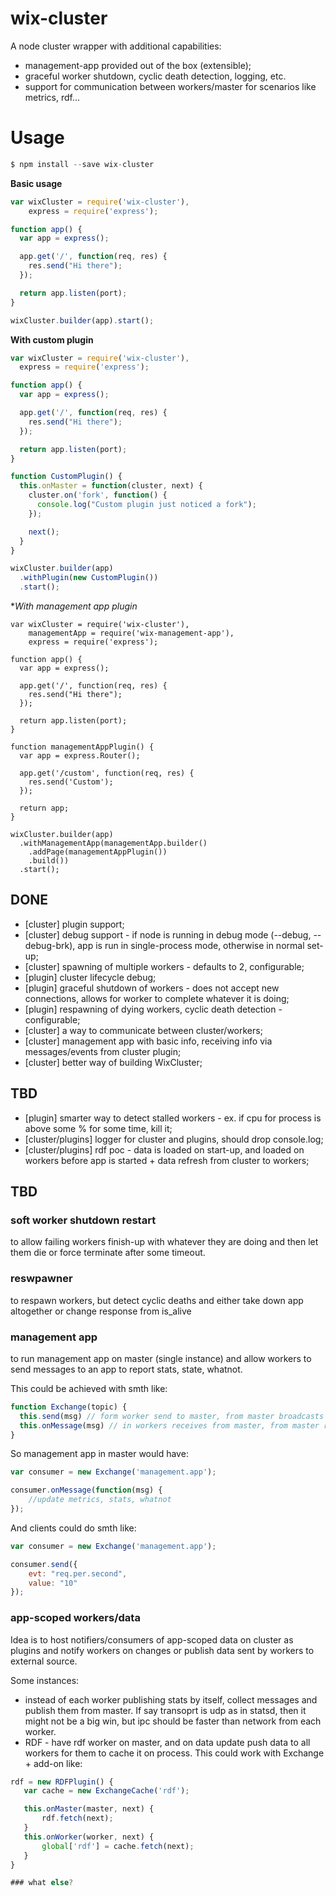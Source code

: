 # wix-cluster

A node cluster wrapper with additional capabilities:
 - management-app provided out of the box (extensible);
 - graceful worker shutdown, cyclic death detection, logging, etc.
 - support for communication between workers/master for scenarios like metrics, rdf...

# Usage

```js
$ npm install --save wix-cluster
```

**Basic usage**

```js
var wixCluster = require('wix-cluster'),
    express = require('express');

function app() {
  var app = express();

  app.get('/', function(req, res) {
    res.send("Hi there");
  });

  return app.listen(port);
}

wixCluster.builder(app).start();
```

**With custom plugin**

```js
var wixCluster = require('wix-cluster'),
  express = require('express');

function app() {
  var app = express();

  app.get('/', function(req, res) {
    res.send("Hi there");
  });

  return app.listen(port);
}

function CustomPlugin() {
  this.onMaster = function(cluster, next) {
    cluster.on('fork', function() {
      console.log("Custom plugin just noticed a fork");
    });

    next();
  }
}

wixCluster.builder(app)
  .withPlugin(new CustomPlugin())
  .start();
```

**With management app plugin*

```
var wixCluster = require('wix-cluster'),
    managementApp = require('wix-management-app'),
    express = require('express');

function app() {
  var app = express();

  app.get('/', function(req, res) {
    res.send("Hi there");
  });

  return app.listen(port);
}

function managementAppPlugin() {
  var app = express.Router();

  app.get('/custom', function(req, res) {
    res.send('Custom');
  });

  return app;
}

wixCluster.builder(app)
  .withManagementApp(managementApp.builder()
    .addPage(managementAppPlugin())
    .build())
  .start();
```

## DONE
 - [cluster] plugin support;
 - [cluster] debug support - if node is running in debug mode (--debug, --debug-brk), app is run in single-process mode, otherwise in normal set-up;
 - [cluster] spawning of multiple workers - defaults to 2, configurable;
 - [plugin] cluster lifecycle debug;
 - [plugin] graceful shutdown of workers - does not accept new connections, allows for worker to complete whatever it is doing;
 - [plugin] respawning of dying workers, cyclic death detection - configurable;
 - [cluster] a way to communicate between cluster/workers;
 - [cluster] management app with basic info, receiving info via messages/events from cluster plugin;
 - [cluster] better way of building WixCluster;

## TBD
 - [plugin] smarter way to detect stalled workers - ex. if cpu for process is above some % for some time, kill it;
 - [cluster/plugins] logger for cluster and plugins, should drop console.log;
 - [cluster/plugins] rdf poc - data is loaded on start-up, and loaded on workers before app is started + data refresh from cluster to workers;

## TBD

### soft worker shutdown restart

to allow failing workers finish-up with whatever they are doing and then let them die or force terminate after some timeout.

### reswpawner

to respawn workers, but detect cyclic deaths and either take down app altogether or change response from is_alive 

### management app

to run management app on master (single instance) and allow workers to send messages to an app to report stats, state, whatnot.

This could be achieved with smth like:

```javascript
function Exchange(topic) {
  this.send(msg) // form worker send to master, from master broadcasts to workers
  this.onMessage(msg) // in workers receives from master, from master receives from workers
}
```

So management app in master would have:

```javascript
var consumer = new Exchange('management.app');

consumer.onMessage(function(msg) {
    //update metrics, stats, whatnot
});

```

And clients could do smth like:

```javascript
var consumer = new Exchange('management.app');

consumer.send({
    evt: "req.per.second",
    value: "10"
});

```

### app-scoped workers/data

Idea is to host notifiers/consumers of app-scoped data on cluster as plugins and notify workers on changes or publish data sent by workers to external source.

Some instances:
 - instead of each worker publishing stats by itself, collect messages and publish them from master. If say transoprt is udp as in statsd, then it might not be a big win, but ipc should be faster than network from each worker.
 - RDF - have rdf worker on master, and on data update push data to all workers for them to cache it on process. This could work with Exchange + add-on like:
 
 ```javascript
 rdf = new RDFPlugin() {
    var cache = new ExchangeCache('rdf');
 
    this.onMaster(master, next) {
        rdf.fetch(next);
    }
    this.onWorker(worker, next) {
        global['rdf'] = cache.fetch(next);
    }
 }
 
 ### what else?

